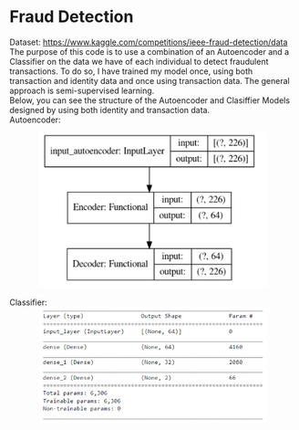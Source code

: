 # Fraud Detection
Dataset: https://www.kaggle.com/competitions/ieee-fraud-detection/data <br>
The purpose of this code is to use a combination of an Autoencoder and a Classifier on the data we have of each individual to detect fraudulent transactions. To do so, I have trained my model once, using both transaction and identity data and once using transaction data. The general approach is semi-supervised learning. <br>
Below, you can see the structure of the Autoencoder and Clasiffier Models designed by using both identity and transaction data.<br>
Autoencoder:
<div align=center>
  <img src="./assets/identity and transaction.PNG" width="400" align="center"/>
</div>

<br>
Classifier:
<div align=center>
  <img src="./assets/classifier identity transaction.PNG" width="400" align="center"/>
</div>
